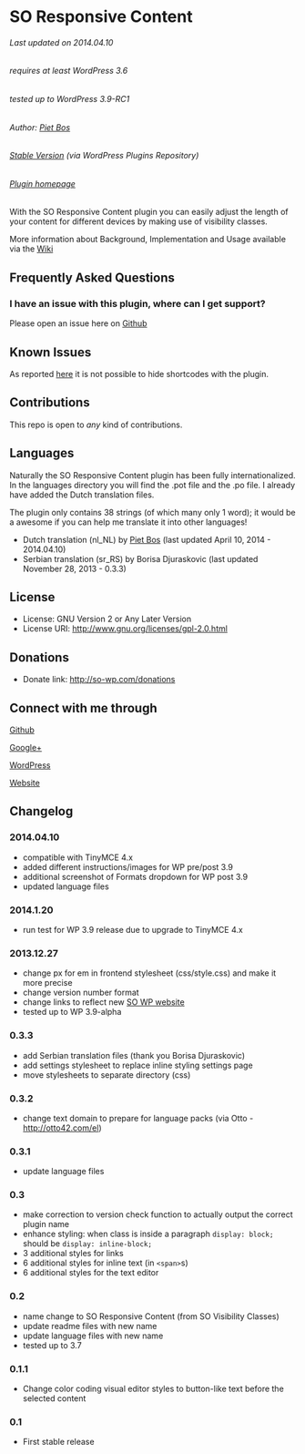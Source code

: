 SO Responsive Content
=====================

###### Last updated on 2014.04.10
###### requires at least WordPress 3.6
###### tested up to WordPress 3.9-RC1
###### Author: [Piet Bos](https://github.com/senlin)
###### [Stable Version](http://wordpress.org/plugins/so-visibility-classes) (via WordPress Plugins Repository)
###### [Plugin homepage](http://so-wp.com/?p=19)

With the SO Responsive Content plugin you can easily adjust the length of your content for different devices by making use of visibility classes.

More information about Background, Implementation and Usage available via the [Wiki](https://github.com/senlin/so-responsive-content/wiki/_pages)

## Frequently Asked Questions

### I have an issue with this plugin, where can I get support?

Please open an issue here on [Github](https://github.com/senlin/so-responsive-content/issues)

## Known Issues

As reported [here](https://github.com/senlin/so-responsive-content/issues/2) it is not possible to hide shortcodes with the plugin.

## Contributions

This repo is open to _any_ kind of contributions.

## Languages

Naturally the SO Responsive Content plugin has been fully internationalized. In the languages directory you will find the .pot file and the .po file. I already have added the Dutch translation files.

The plugin only contains 38 strings (of which many only 1 word); it would be a awesome if you can help me translate it into other languages!

* Dutch translation (nl_NL) by [Piet Bos](https://github.com/senlin/) (last updated April 10, 2014 - 2014.04.10)
* Serbian translation (sr_RS) by Borisa Djuraskovic (last updated November 28, 2013 - 0.3.3)

## License

* License: GNU Version 2 or Any Later Version
* License URI: http://www.gnu.org/licenses/gpl-2.0.html

## Donations

* Donate link: http://so-wp.com/donations

## Connect with me through

[Github](https://github.com/senlin) 

[Google+](http://plus.google.com/+PietBos) 

[WordPress](http://profiles.wordpress.org/senlin/) 

[Website](http://senlinonline.com)

## Changelog

### 2014.04.10

* compatible with TinyMCE 4.x
* added different instructions/images for WP pre/post 3.9
* additional screenshot of Formats dropdown for WP post 3.9
* updated language files

### 2014.1.20

* run test for WP 3.9 release due to upgrade to TinyMCE 4.x

### 2013.12.27

* change px for em in frontend stylesheet (css/style.css) and make it more precise
* change version number format
* change links to reflect new [SO WP website](http://so-wp.com)
* tested up to WP 3.9-alpha

### 0.3.3

* add Serbian translation files (thank you Borisa Djuraskovic)
* add settings stylesheet to replace inline styling settings page
* move stylesheets to separate directory (css)

### 0.3.2

* change text domain to prepare for language packs (via Otto - http://otto42.com/el)

### 0.3.1

* update language files

### 0.3

* make correction to version check function to actually output the correct plugin name
* enhance styling: when class is inside a paragraph `display: block;` should be `display: inline-block;`
* 3 additional styles for links
* 6 additional styles for inline text (in `<span>`s)
* 6 additional styles for the text editor

### 0.2

* name change to SO Responsive Content (from SO Visibility Classes)
* update readme files with new name
* update language files with new name
* tested up to 3.7

### 0.1.1

* Change color coding visual editor styles to button-like text before the selected content

### 0.1

* First stable release
